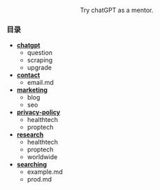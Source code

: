 <p align="center">
    Try chatGPT as a mentor.
</p>

### 目录
- [**chatgpt**](https://github.com/SinsamutQ/chatGPT-mentor/tree/main/chatgpt)
    - question
    - scraping
    - upgrade
- [**contact**](https://github.com/SinsamutQ/chatGPT-mentor/tree/main/contact)
    - email.md
- [**marketing**](https://github.com/SinsamutQ/chatGPT-mentor/tree/main/marketing)
    - blog
    - seo
- [**privacy-policy**](https://github.com/SinsamutQ/chatGPT-mentor/tree/main/privacy-policy)
    - healthtech
    - proptech
- [**research**](https://github.com/SinsamutQ/chatGPT-mentor/tree/main/research)
    - healthtech
    - proptech
    - worldwide
- [**searching**](https://github.com/SinsamutQ/chatGPT-mentor/tree/main/searching)
    - example.md
    - prod.md